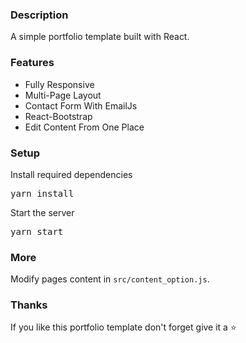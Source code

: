 ### Description

A simple portfolio template built with React. 


### Features

- Fully Responsive
- Multi-Page Layout
- Contact Form With EmailJs
- React-Bootstrap
- Edit Content From One Place

### Setup

 
Install required dependencies

<pre>yarn install</pre>


Start the server

<pre>yarn start</pre>

### More

Modify pages content in  `src/content_option.js`.

### Thanks

If you like this portfolio template don't forget give it a ⭐ 
